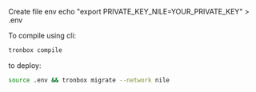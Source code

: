 Create file env
echo "export PRIVATE_KEY_NILE=YOUR_PRIVATE_KEY" > .env

To compile using cli:

```bash
tronbox compile
```

to deploy:

```bash
source .env && tronbox migrate --network nile
```

